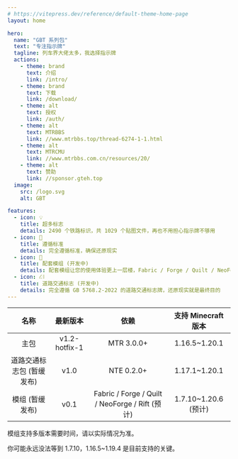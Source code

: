 ```yaml
---
# https://vitepress.dev/reference/default-theme-home-page
layout: home

hero:
  name: "GBT 系列包"
  text: "专注指示牌"
  tagline: 列车界大佬太多，我选择指示牌
  actions:
    - theme: brand
      text: 介绍
      link: /intro/
    - theme: brand
      text: 下载
      link: /download/
    - theme: alt
      text: 授权
      link: /auth/
    - theme: alt
      text: MTRBBS
      link: //www.mtrbbs.top/thread-6274-1-1.html
    - theme: alt
      text: MTRCMU
      link: //www.mtrbbs.com.cn/resources/20/
    - theme: alt
      text: 赞助
      link: //sponsor.gteh.top
  image:
    src: /logo.svg
    alt: GBT

features:
  - icon: 💡
    title: 超多标志
    details: 2490 个铁路标识，共 1029 个贴图文件，再也不用担心指示牌不够用
  - icon: 📕
    title: 遵循标准
    details: 完全遵循标准，确保还原现实
  - icon: 🚀
    title: 配套模组 (开发中)
    details: 配套模组让您的使用体验更上一层楼，Fabric / Forge / Quilt / NeoForge / Rift 五端支持，1.7.10~1.20.6 版本支持
  - icon: ⛜
    title: 道路交通标志 (开发中)
    details: 完全遵循 GB 5768.2-2022 的道路交通标志牌，还原现实就是最终目的
---
```


|           名称            |   最新版本    |                      依赖                       | 支持 Minecraft 版本  |
| :-----------------------: | :-----------: | :---------------------------------------------: | :------------------: |
|           主包            | v1.2-hotfix-1 |                   MTR 3.0.0+                    |    1.16.5~1.20.1     |
| 道路交通标志包 (暂缓发布) |     v1.0      |                   NTE 0.2.0+                    |    1.17.1~1.20.1     |
|      模组 (暂缓发布)      |     v0.1      | Fabric / Forge / Quilt / NeoForge / Rift (预计) | 1.7.10~1.20.6 (预计) |

模组支持多版本需要时间，请以实际情况为准。

你可能永远没法等到 1.7.10，1.16.5~1.19.4 是目前支持的关键。